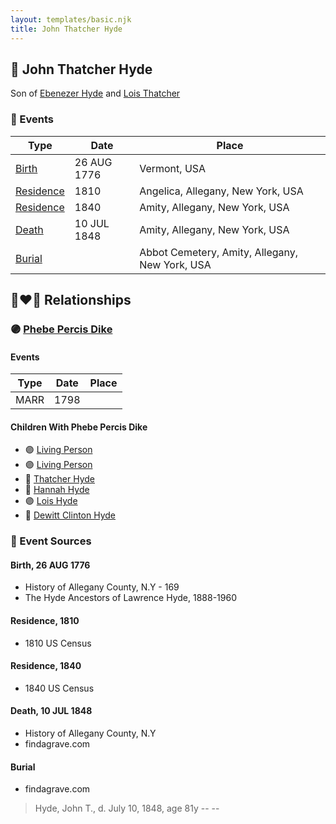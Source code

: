 ```yaml
---
layout: templates/basic.njk
title: John Thatcher Hyde
---
```

## 🔵 John Thatcher Hyde

Son of [Ebenezer Hyde](/people/1/14535025) and [Lois Thatcher](/people/9/92113144)

### 📆 Events

Type | Date | Place
------ | ------ | ------
[Birth](#event-0) | 26 AUG 1776 | Vermont, USA
[Residence](#event-1) | 1810 | Angelica, Allegany, New York, USA
[Residence](#event-2) | 1840 | Amity, Allegany, New York, USA
[Death](#event-3) | 10 JUL 1848 | Amity, Allegany, New York, USA
[Burial](#event-4) |  | Abbot Cemetery, Amity, Allegany, New York, USA

## 👩‍❤️‍👨 Relationships

### 🟣 [Phebe Percis Dike](/people/4/41577072)

#### Events

Type | Date | Place
------ | ------ | ------
MARR | 1798 |
#### Children With Phebe Percis Dike
* 🟣 [Living Person](/people/4/44848664)
* 🟣 [Living Person](/people/4/47693044)
* 🔵 [Thatcher Hyde](/people/3/39742544)
* 🔵 [Hannah Hyde](/people/2/2490748)
* 🟣 [Lois Hyde](/people/8/83724316)
* 🔵 [Dewitt Clinton Hyde](/people/4/47530864)
### 📰 Event Sources

#### <a id="event-0"></a> Birth, 26 AUG 1776
* History of Allegany County, N.Y  - 169
* The Hyde Ancestors of Lawrence Hyde, 1888-1960

#### <a id="event-1"></a> Residence, 1810
* 1810 US Census

#### <a id="event-2"></a> Residence, 1840
* 1840 US Census

#### <a id="event-3"></a> Death, 10 JUL 1848
* History of Allegany County, N.Y
* findagrave.com

#### <a id="event-4"></a> Burial
* findagrave.com
>   
  > Hyde, John T., d. July 10, 1848, age 81y -- --
